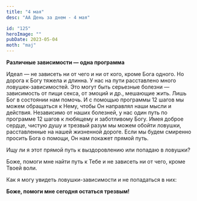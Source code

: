 ```yaml
---
title: "4 мая"
desc: "АА День за днем - 4 мая"

id: "125"
heroImage: ""
pubDate: 2023-05-04
moth: "maj"
---
```


**Различные зависимости — одна программа**

Идеал — не зависеть ни от чего и ни от кого, кроме Бога одного. Но дорога к
Богу тяжела и длинна. У нас на пути расставлено много ловушек-зависимостей.
Это могут быть серьезные болезни — зависимость от пищи секса, от эмоций и др.,
мешающие жить. Лишь Бог в состоянии нам помочь. И с помощью программы 12 шагов
мы можем обращаться к Нему, чтобы Он направлял наши мысли и действия.
Независимо от наших болезней, у нас один путь по программе 12 шагов к любящему
и заботливому Богу. Имея доброе сердце, чистую душу и трезвый разум мы можем
обойти ловушки, расставленные на нашей жизненной дороге. Если мы будем
смиренно просить Бога о помощи, Он нам покажет прямой путь.

Ищу ли я этот прямой путь к выздоровлению или попадаю в ловушки?

Боже, помоги мне найти путь к Тебе и не зависеть ни от чего, кроме Твоей воли.

Как я могу увидеть ловушки-зависимости и не попадаться в них:

**Боже, помоги мне сегодня остаться трезвым!**
